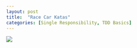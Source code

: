```yaml
---
layout: post
title:  "Race Car Katas"
categories: [Single Responsibility, TDD Basics]
---
```


<img src="{{ site.github.url }}/images/race_car_telemetry.png">
